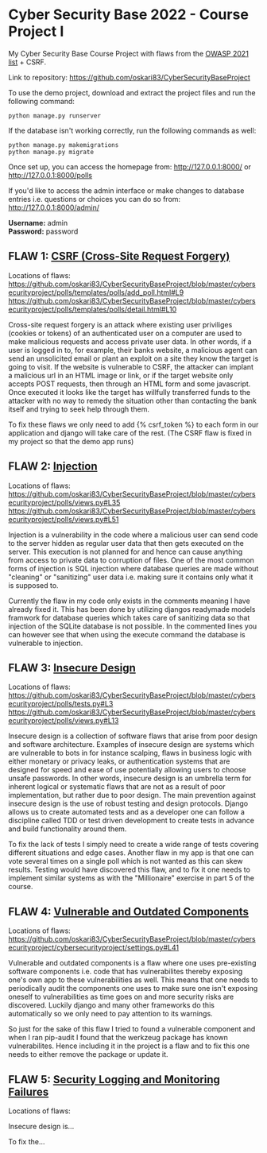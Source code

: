 # Cyber Security Base 2022 - Course Project I

My Cyber Security Base Course Project with flaws from the [OWASP 2021 list](https://owasp.org/www-project-top-ten/) + CSRF.

Link to repository: https://github.com/oskari83/CyberSecurityBaseProject

To use the demo project, download and extract the project files and run the following command:
```
python manage.py runserver
```
If the database isn't working correctly, run the following commands as well:
```
python manage.py makemigrations
python manage.py migrate
```

Once set up, you can access the homepage from: http://127.0.0.1:8000/ or http://127.0.0.1:8000/polls

If you'd like to access the admin interface or make changes to database entries i.e. questions or choices you can do so from:
http://127.0.0.1:8000/admin/
  
**Username:** admin  
**Password:** password

## FLAW 1: [CSRF (Cross-Site Request Forgery)](https://cybersecuritybase.mooc.fi/module-2.3/1-security)  

Locations of flaws:
https://github.com/oskari83/CyberSecurityBaseProject/blob/master/cybersecurityproject/polls/templates/polls/add_poll.html#L9
https://github.com/oskari83/CyberSecurityBaseProject/blob/master/cybersecurityproject/polls/templates/polls/detail.html#L10

Cross-site request forgery is an attack where existing user priviliges (cookies or tokens) of an authenticated user on a computer are used to make malicious requests and access private user data. In other words, if a user is logged in to, for example, their banks website, a malicious agent can send an unsolicited email or plant an exploit on a site they know the target is going to visit. If the website is vulnerable to CSRF, the attacker can implant a malicious url in an HTML image or link, or if the target website only accepts POST requests, then through an HTML form and some javascript. Once executed it looks like the target has willfully transferred funds to the attacker with no way to remedy the situation other than contacting the bank itself and trying to seek help through them.

To fix these flaws we only need to add {% csrf_token %} to each form in our application and django will take care of the rest. (The CSRF flaw is fixed in my project so that the demo app runs)

## FLAW 2: [Injection](https://owasp.org/Top10/A03_2021-Injection/)  

Locations of flaws:
https://github.com/oskari83/CyberSecurityBaseProject/blob/master/cybersecurityproject/polls/views.py#L35
https://github.com/oskari83/CyberSecurityBaseProject/blob/master/cybersecurityproject/polls/views.py#L51

Injection is a vulnerability in the code where a malicious user can send code to the server hidden as regular user data that then gets executed on the server. This execution is not planned for and hence can cause anything from access to private data to corruption of files. One of the most common forms of injection is SQL injection where database queries are made without "cleaning" or "sanitizing" user data i.e. making sure it contains only what it is supposed to. 

Currently the flaw in my code only exists in the comments meaning I have already fixed it. This has been done by utilizing djangos readymade models framwork for database queries which takes care of sanitizing data so that injection of the SQLite database is not possible. In the commented lines you can however see that when using the execute command the database is vulnerable to injection.

## FLAW 3: [Insecure Design](https://owasp.org/Top10/A04_2021-Insecure_Design/)  

Locations of flaws:
https://github.com/oskari83/CyberSecurityBaseProject/blob/master/cybersecurityproject/polls/tests.py#L3
https://github.com/oskari83/CyberSecurityBaseProject/blob/master/cybersecurityproject/polls/views.py#L13

Insecure design is a collection of software flaws that arise from poor design and software architecture. Examples of insecure design are systems which are vulnerable to bots in for instance scalping, flaws in business logic with either monetary or privacy leaks, or authentication systems that are designed for speed and ease of use potentially allowing users to choose unsafe passwords. In other words, insecure design is an umbrella term for inherent logical or systematic flaws that are not as a result of poor implementation, but rather due to poor design. The main prevention against insecure design is the use of robust testing and design protocols. Django allows us to create automated tests and as a developer one can follow a discipline called TDD or test driven development to create tests in advance and build functionality around them. 

To fix the lack of tests I simply need to create a wide range of tests covering different situations and edge cases. Another flaw in my app is that one can vote several times on a single poll which is not wanted as this can skew results. Testing would have discovered this flaw, and to fix it one needs to implement similar systems as with the "Millionaire" exercise in part 5 of the course.

## FLAW 4: [Vulnerable and Outdated Components](https://owasp.org/Top10/A06_2021-Vulnerable_and_Outdated_Components/)  

Locations of flaws:
https://github.com/oskari83/CyberSecurityBaseProject/blob/master/cybersecurityproject/cybersecurityproject/settings.py#L41

Vulnerable and outdated components is a flaw where one uses pre-existing software components i.e. code that has vulnerabilites thereby exposing one's own app to these vulnerabilities as well. This means that one needs to periodically audit the components one uses to make sure one isn't exposing oneself to vulnerabilities as time goes on and more security risks are discovered. Luckily django and many other frameworks do this automatically so we only need to pay attention to its warnings.

So just for the sake of this flaw I tried to found a vulnerable component and when I ran pip-audit I found that the werkzeug package has known vulnerabilites. Hence including it in the project is a flaw and to fix this one needs to either remove the package or update it.


## FLAW 5: [Security Logging and Monitoring Failures](https://owasp.org/Top10/A09_2021-Security_Logging_and_Monitoring_Failures/)  

Locations of flaws:

Insecure design is...

To fix the...